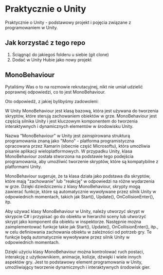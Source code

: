 # Praktycznie o Unity
Praktycznie o Unity - podstawowy projekt i pojęcia związane z programowaniem w Unity.

## Jak korzystać z tego repo

1. Ściągnąć do jakiegoś folderu u siebie (git clone)
2. Dodać w Unity Hubie jako nowy projekt

## MonoBehaviour

Pytaliśmy Was o to na rozmowie rekrutacyjnej, nikt nie umiał udzielić poprawnej odpowiedzi, co to jest MonoBehaviour.

Oto odpowiedź, z jakiej bylibyśmy zadowoleni:

W Unity MonoBehaviour jest klasą bazową, która jest używana do tworzenia skryptów, które sterują zachowaniem obiektów w grze. MonoBehaviour jest częścią silnika Unity i jest kluczowym komponentem do tworzenia interaktywnych i dynamicznych elementów w środowisku Unity.

Nazwa "MonoBehaviour" w Unity jest zainspirowana strukturą programowania znaną jako "Mono" - platforma programistyczna opracowana przez Xamarin (obecnie część Microsoftu), która umożliwia pisanie aplikacji wieloplatformowych. W przypadku Unity, klasa MonoBehaviour została stworzona na podstawie tego podejścia programowania, aby umożliwić tworzenie skryptów, które są kompatybilne z platformami Unity.

MonoBehaviour sugeruje, że ta klasa działa jako podstawa dla skryptów, które mają "zachowanie" lub "reakcję" w odpowiedzi na różne wydarzenia w grze. Dzięki dziedziczeniu z klasy MonoBehaviour, skrypty mogą zawierać funkcje, które są automatycznie wywoływane przez silnik Unity w odpowiednich momentach, takich jak Start(), Update(), OnCollisionEnter(), itp.

Aby używać klasy MonoBehaviour w Unity, należy utworzyć skrypt w skrypcie C# i przypisać go do obiektu w hierarchii sceny lub utworzyć skrypt jako komponent dla obiektu w inspektorze. Następnie można zaimplementować funkcje takie jak Start(), Update(), OnCollisionEnter(), itp., w celu definiowania zachowania obiektu w zależności od potrzeb gry. Te funkcje będą automatycznie wywoływane przez silnik Unity w odpowiednich momentach.

Dzięki użyciu klasy MonoBehaviour można kontrolować ruch postaci, interakcję z użytkownikiem, animacje, kolizje, dźwięki i wiele innych aspektów gry. Jest to podstawowy element programowania w Unity, umożliwiający tworzenie dynamicznych i interaktywnych środowisk gier.







